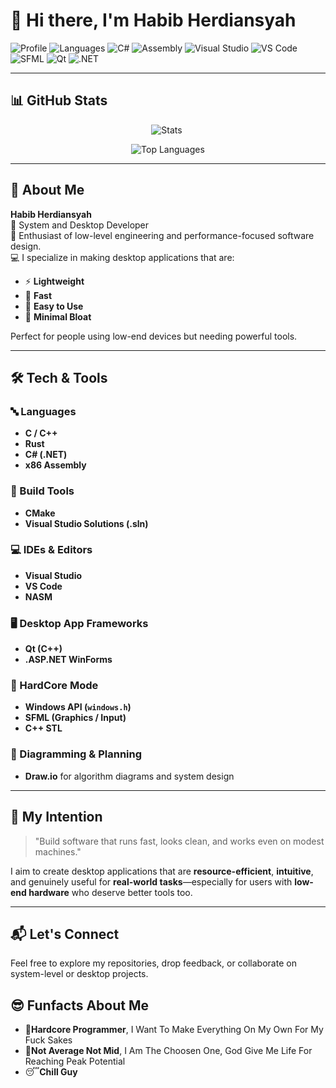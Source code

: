 # 👋 Hi there, I'm Habib Herdiansyah

![Profile](https://img.shields.io/badge/System--Level-Developer-blue?style=flat-square)
![Languages](https://img.shields.io/badge/C%2B%2B-00599C?style=flat-square&logo=c%2B%2B&logoColor=white)
![C#](https://img.shields.io/badge/C%23-239120?style=flat-square&logo=c-sharp&logoColor=white)
![Assembly](https://img.shields.io/badge/ASM%2086-%23000000.svg?style=flat-square)
![Visual Studio](https://img.shields.io/badge/Visual%20Studio-5C2D91?style=flat-square&logo=visualstudio&logoColor=white)
![VS Code](https://img.shields.io/badge/VS%20Code-007ACC?style=flat-square&logo=visualstudiocode&logoColor=white)
![SFML](https://img.shields.io/badge/SFML-4E9F3D?style=flat-square)
![Qt](https://img.shields.io/badge/Qt-C++-41CD52?style=flat-square&logo=qt&logoColor=white)
![.NET](https://img.shields.io/badge/.NET-512BD4?style=flat-square&logo=dotnet&logoColor=white)

---

## 📊 GitHub Stats

<p align="center">
  <img src="https://github-readme-stats.vercel.app/api?username=fyonietz&show_icons=true&theme=radical&count_private=true" alt="Stats" />
  <img src="https://github-readme-streak-stats.herokuapp.com/?user=Fyonietz&theme=radical" alt=""/>
</p>

<p align="center">
  <img src="https://github-readme-stats.vercel.app/api/top-langs/?username=fyonietz&layout=compact&theme=radical" alt="Top Languages" />
</p>

---

## 🧠 About Me

**Habib Herdiansyah**  
🎯 System and Desktop Developer  
🧵 Enthusiast of low-level engineering and performance-focused software design.  
💻 I specialize in making desktop applications that are:

- ⚡ **Lightweight**
- 🚀 **Fast**
- 🎯 **Easy to Use**
- 💾 **Minimal Bloat**

Perfect for people using low-end devices but needing powerful tools.

---

## 🛠️ Tech & Tools

### 🔤 Languages
- **C / C++**
- **Rust**
- **C# (.NET)**
- **x86 Assembly**

### 🔧 Build Tools
- **CMake**
- **Visual Studio Solutions (.sln)**

### 💻 IDEs & Editors
- **Visual Studio**
- **VS Code**
- **NASM**

### 🖥️ Desktop App Frameworks
- **Qt (C++)**
- **.ASP.NET WinForms**

### 💪 HardCore Mode
- **Windows API (`windows.h`)**
- **SFML (Graphics / Input)**
- **C++ STL**

### 📐 Diagramming & Planning
- **Draw.io** for algorithm diagrams and system design

---

## 🎯 My Intention

> "Build software that runs fast, looks clean, and works even on modest machines."

I aim to create desktop applications that are **resource-efficient**, **intuitive**, and genuinely useful for **real-world tasks**—especially for users with **low-end hardware** who deserve better tools too.

---

## 📬 Let's Connect

Feel free to explore my repositories, drop feedback, or collaborate on system-level or desktop projects.

## 😎 Funfacts About Me
-  🐲**Hardcore Programmer**, I Want To Make Everything On My Own For My Fuck Sakes  
-  🤖**Not Average Not Mid**, I Am The Choosen One, God Give Me Life For Reaching Peak Potential  
-  😴**Chill Guy**
